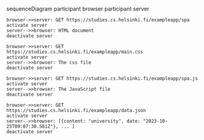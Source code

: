 sequenceDiagram
participant browser
participant server

    browser->>server: GET https://studies.cs.helsinki.fi/exampleapp/spa
    activate server
    server-->>browser: HTML document
    deactivate server

    browser->>server: GET https://studies.cs.helsinki.fi/exampleapp/main.css
    activate server
    server-->>browser: The css file
    deactivate server

    browser->>server: GET https://studies.cs.helsinki.fi/exampleapp/spa.js
    activate server
    server-->>browser: The JavaScript file
    deactivate server

    browser->>server: GET https://studies.cs.helsinki.fi/exampleapp/data.json
    activate server
    server-->>browser: [{content: "university", date: "2023-10-25T09:07:30.581Z"}, ... ]
    deactivate server
